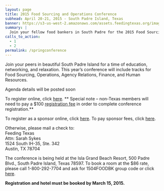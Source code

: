 ```yaml
---
layout: page
title: 2015 Food Sourcing and Operations Conference
subhead: April 20-21, 2015 - South Padre Island, Texas
banner: https://s3-us-west-2.amazonaws.com/assets.feedingtexas.org/images/banners/banner-02.jpg
summary: |
  Join your fellow food bankers in South Padre for the 2015 Food Sourcing and Operations Conference. 
calls_to_action:
  - 1
  - 2
permalink: /springconference
---
```

Join your peers in beautiful South Padre Island for a time of education, networking, and relaxation.  This year’s conference will include tracks for Food Sourcing, Operations, Agency Relations, Finance, and Human Resources.

Agenda details will be posted soon

To register online, click <a href="http://bit.ly/1D65q0e">here</a>. ** Special note – non-Texas members will need to pay a $100 <a href="http://bit.ly/1ETra1v">registration fee</a> in order to complete conference registration.**   

To register as a sponsor online, click <a href="http://bit.ly/1ABDIsY">here</a>. To pay sponsor fees, click <a href="http://bit.ly/1EMqg75">here</a>.

Otherwise, please mail a check to:   
Feeding Texas   
Attn: Sarah Sykes   
1524 South IH-35, Ste. 342   
Austin, TX 78704   

The conference is being held at the Isla Grand Beach Resort, 500 Padre Blvd., South Padre Island, Texas 78597.
To book a room at the $86 rate, please call 1-800-292-7704 and ask for 1504FOODBK group code or click <a href="http://bit.ly/1KywPIO"> here</a>. 

<strong>Registration and hotel must be booked by March 15, 2015.</strong>
